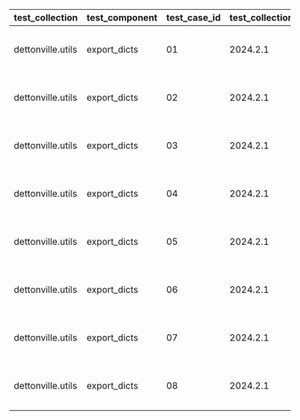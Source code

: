  | test_collection | test_component | test_case_id | test_collection_version | test_description | test_job_link | test_component_git_branch | test_component_git_commit_hash | test_failed | test_date | validate_changed | validate_failed | validate_message | validate_results | test_details_link | 
 |--- | --- | --- | --- | --- | --- | --- | --- | --- | --- | --- | --- | --- | --- | --- | 
 | dettonville.utils | export_dicts | 01 | 2024.2.1 | CSV test |  | main | bf085e9 | False | 2024-02-20T22:35:39Z | {'failed': False, 'msg': 'All assertions passed'} | {'failed': False, 'msg': 'All assertions passed'} | {'failed': False, 'msg': 'All assertions passed'} | {'failed': False, 'msg': 'All assertions passed'} | [test details](./test_01/test-results.detailed.yml) | 
 | dettonville.utils | export_dicts | 02 | 2024.2.1 | CSV test - empty key value |  | main | bf085e9 | False | 2024-02-20T22:35:39Z | {'failed': False, 'msg': 'All assertions passed'} | {'failed': False, 'msg': 'All assertions passed'} | {'failed': False, 'msg': 'All assertions passed'} | {'failed': False, 'msg': 'All assertions passed'} | [test details](./test_02/test-results.detailed.yml) | 
 | dettonville.utils | export_dicts | 03 | 2024.2.1 | CSV test - encoded string values |  | main | bf085e9 | False | 2024-02-20T22:35:39Z | {'failed': False, 'msg': 'All assertions passed'} | {'failed': False, 'msg': 'All assertions passed'} | {'failed': False, 'msg': 'All assertions passed'} | {'failed': False, 'msg': 'All assertions passed'} | [test details](./test_03/test-results.detailed.yml) | 
 | dettonville.utils | export_dicts | 04 | 2024.2.1 | CSV test - export with specified columns |  | main | bf085e9 | False | 2024-02-20T22:35:39Z | {'failed': False, 'msg': 'All assertions passed'} | {'failed': False, 'msg': 'All assertions passed'} | {'failed': False, 'msg': 'All assertions passed'} | {'failed': False, 'msg': 'All assertions passed'} | [test details](./test_04/test-results.detailed.yml) | 
 | dettonville.utils | export_dicts | 05 | 2024.2.1 | markdown test |  | main | bf085e9 | False | 2024-02-20T22:35:39Z | {'failed': False, 'msg': 'All assertions passed'} | {'failed': False, 'msg': 'All assertions passed'} | {'failed': False, 'msg': 'All assertions passed'} | {'failed': False, 'msg': 'All assertions passed'} | [test details](./test_05/test-results.detailed.yml) | 
 | dettonville.utils | export_dicts | 06 | 2024.2.1 | markdown test - empty key value |  | main | bf085e9 | False | 2024-02-20T22:35:39Z | {'failed': False, 'msg': 'All assertions passed'} | {'failed': False, 'msg': 'All assertions passed'} | {'failed': False, 'msg': 'All assertions passed'} | {'failed': False, 'msg': 'All assertions passed'} | [test details](./test_06/test-results.detailed.yml) | 
 | dettonville.utils | export_dicts | 07 | 2024.2.1 | markdown test - encoded string values |  | main | bf085e9 | False | 2024-02-20T22:35:39Z | {'failed': False, 'msg': 'All assertions passed'} | {'failed': False, 'msg': 'All assertions passed'} | {'failed': False, 'msg': 'All assertions passed'} | {'failed': False, 'msg': 'All assertions passed'} | [test details](./test_07/test-results.detailed.yml) | 
 | dettonville.utils | export_dicts | 08 | 2024.2.1 | markdown test - export with specified columns |  | main | bf085e9 | False | 2024-02-20T22:35:39Z | {'failed': False, 'msg': 'All assertions passed'} | {'failed': False, 'msg': 'All assertions passed'} | {'failed': False, 'msg': 'All assertions passed'} | {'failed': False, 'msg': 'All assertions passed'} | [test details](./test_08/test-results.detailed.yml) | 
